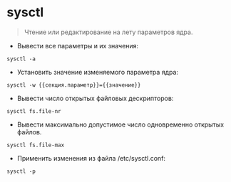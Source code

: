 # sysctl

> Чтение или редактирование на лету параметров ядра.

- Вывести все параметры и их значения:

`sysctl -a`

- Установить значение изменяемого параметра ядра:

`sysctl -w {{секция.параметр}}={{значение}}`

- Вывести число открытых файловых дескрипторов:

`sysctl fs.file-nr`

- Вывести максимально допустимое число одновременно открытых файлов.

`sysctl fs.file-max`

- Применить изменения из файла /etc/sysctl.conf:

`sysctl -p`
